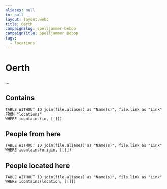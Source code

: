 ```yaml
---
aliases: null
in: null
layout: layout.webc
title: Oerth
campaignSlug: spelljammer-bebop
campaignTitle: Spelljammer Bebop
tags:
  - locations
---
```

# Oerth

...

## Contains
```dataview
TABLE WITHOUT ID join(file.aliases) as "Name(s)", file.link as "Link"
FROM "locations"
WHERE icontains(in, [[]])
```

## People from here

```dataview
TABLE WITHOUT ID join(file.aliases) as "Name(s)", file.link as "Link"
WHERE icontains(origin, [[]])
```

## People located here

```dataview
TABLE WITHOUT ID join(file.aliases) as "Name(s)", file.link as "Link"
WHERE icontains(location, [[]])
```
